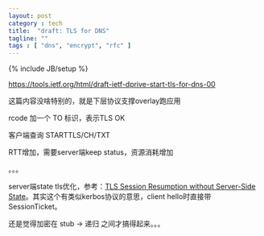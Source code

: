 ```yaml
---
layout: post
category : tech
title:  "draft: TLS for DNS"
tagline: ""
tags : [ "dns", "encrypt", "rfc" ] 
---
```

{% include JB/setup %}

https://tools.ietf.org/html/draft-ietf-dprive-start-tls-for-dns-00

这篇内容没啥特别的，就是下层协议支撑overlay跑应用

rcode 加一个 TO 标识，表示TLS OK

客户端查询 STARTTLS/CH/TXT

RTT增加，需要server端keep status，资源消耗增加

。。。

server端state tls优化，参考：[TLS Session Resumption without Server-Side State](https://tools.ietf.org/html/rfc5077)。其实这个有类似kerbos协议的意思，client hello时直接带SessionTicket。

还是觉得加密在 stub -> 递归 之间才搞得起来。。。
